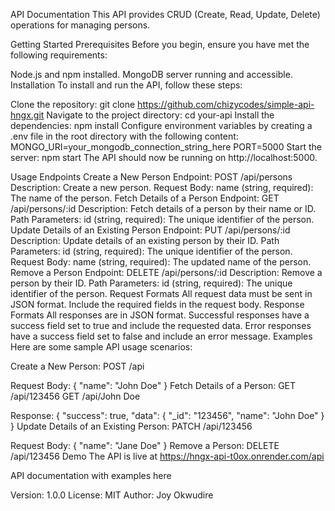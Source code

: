 API Documentation
This API provides CRUD (Create, Read, Update, Delete) operations for managing persons.

Getting Started
Prerequisites
Before you begin, ensure you have met the following requirements:

Node.js and npm installed.
MongoDB server running and accessible.
Installation
To install and run the API, follow these steps:

Clone the repository:
git clone https://github.com/chizycodes/simple-api-hngx.git
Navigate to the project directory:
cd your-api
Install the dependencies:
npm install
Configure environment variables by creating a .env file in the root directory with the following content:
MONGO_URI=your_mongodb_connection_string_here
PORT=5000
Start the server:
npm start
The API should now be running on http://localhost:5000.

Usage
Endpoints
Create a New Person
Endpoint: POST /api/persons
Description: Create a new person.
Request Body:
name (string, required): The name of the person.
Fetch Details of a Person
Endpoint: GET /api/persons/:id
Description: Fetch details of a person by their name or ID.
Path Parameters:
id (string, required): The unique identifier of the person.
Update Details of an Existing Person
Endpoint: PUT /api/persons/:id
Description: Update details of an existing person by their ID.
Path Parameters:
id (string, required): The unique identifier of the person.
Request Body:
name (string, required): The updated name of the person.
Remove a Person
Endpoint: DELETE /api/persons/:id
Description: Remove a person by their ID.
Path Parameters:
id (string, required): The unique identifier of the person.
Request Formats
All request data must be sent in JSON format.
Include the required fields in the request body.
Response Formats
All responses are in JSON format.
Successful responses have a success field set to true and include the requested data.
Error responses have a success field set to false and include an error message.
Examples
Here are some sample API usage scenarios:

Create a New Person:
POST /api

Request Body:
{
  "name": "John Doe"
}
Fetch Details of a Person:
GET /api/123456
GET /api/John Doe

Response:
{
  "success": true,
  "data": {
    "_id": "123456",
    "name": "John Doe"
  }
}
Update Details of an Existing Person:
PATCH /api/123456

Request Body:
{
  "name": "Jane Doe"
}
Remove a Person:
DELETE /api/123456
Demo
The API is live at https://hngx-api-t0ox.onrender.com/api

API documentation with examples here

Version: 1.0.0
License: MIT
Author: Joy Okwudire
